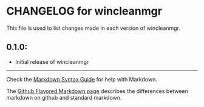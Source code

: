 # CHANGELOG for wincleanmgr

This file is used to list changes made in each version of wincleanmgr.

## 0.1.0:

* Initial release of wincleanmgr

- - -
Check the [Markdown Syntax Guide](http://daringfireball.net/projects/markdown/syntax) for help with Markdown.

The [Github Flavored Markdown page](http://github.github.com/github-flavored-markdown/) describes the differences between markdown on github and standard markdown.

